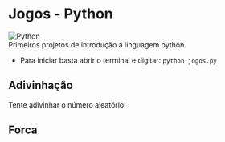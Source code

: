 # Jogos - Python
![Python](https://img.shields.io/badge/python-3.11.5-blue)      
Primeiros projetos de introdução a linguagem python.   

* Para iniciar basta abrir o terminal e digitar: `python jogos.py`

## Adivinhação
Tente adivinhar o número aleatório!

## Forca